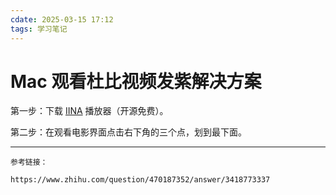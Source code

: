 ```yaml
---
cdate: 2025-03-15 17:12
tags: 学习笔记 
---
```


# Mac 观看杜比视频发紫解决方案

第一步：下载 [IINA](https://iina.io/) 播放器（开源免费）。

第二步：在观看电影界面点击右下角的三个点，划到最下面。


---

```
参考链接：

https://www.zhihu.com/question/470187352/answer/3418773337
```
